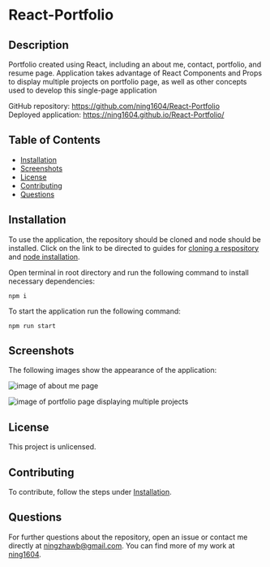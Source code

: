 # React-Portfolio
## Description
Portfolio created using React, including an about me, contact, portfolio, and resume page. Application takes advantage of React Components and Props to display multiple projects on portfolio page, as well as other concepts used to develop this single-page application<br />

GitHub repository: https://github.com/ning1604/React-Portfolio <br />
Deployed application: https://ning1604.github.io/React-Portfolio/<br />

## Table of Contents
- [Installation](#installation)
- [Screenshots](#screenshots)
- [License](#license)
- [Contributing](#contributing)
- [Questions](#questions)

## Installation
To use the application, the repository should be cloned and node should be installed. Click on the link to be directed to guides for [cloning a respository](https://docs.github.com/en/repositories/creating-and-managing-repositories/cloning-a-repository) and [node installation](https://nodejs.org/en/download/).<br />

Open terminal in root directory and run the following command to install necessary dependencies:
```
npm i
```
To start the application run the following command:
```
npm run start
```
## Screenshots
The following images show the appearance of the application:<br />

![image of about me page](https://user-images.githubusercontent.com/100749559/195247458-219effda-060e-4464-a5c8-91cb60f167d0.png)

![image of portfolio page displaying multiple projects](https://user-images.githubusercontent.com/100749559/195247440-dff6f511-c717-42d0-a2f6-e621283f1bcd.png)


## License
This project is unlicensed.

## Contributing
To contribute, follow the steps under [Installation](#installation).

## Questions
For further questions about the repository, open an issue or contact me directly at [ningzhawb@gmail.com](mailto:ningzhawb@gmail.com). You can find more of my work at [ning1604](https://github.com/ning1604?tab=repositories).
